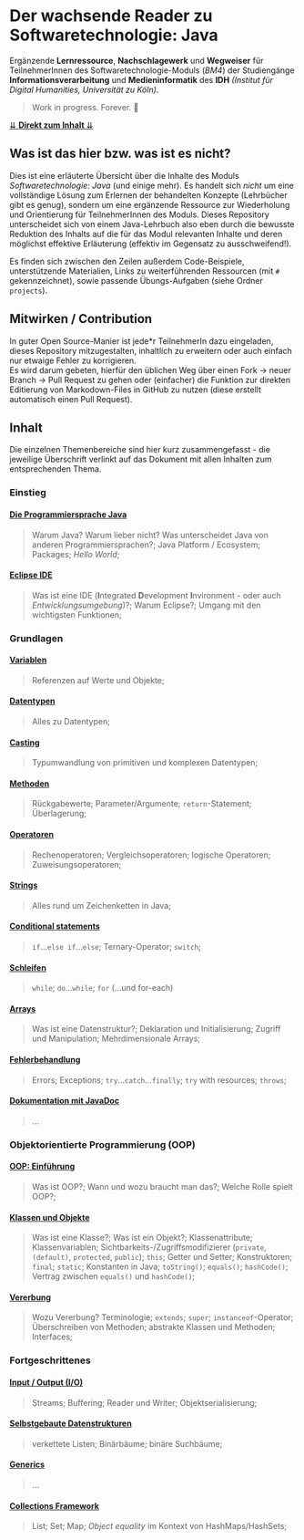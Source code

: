 # Der wachsende Reader zu Softwaretechnologie: Java

Ergänzende **Lernressource**, **Nachschlagewerk** und **Wegweiser** für TeilnehmerInnen des Softwaretechnologie-Moduls (_BM4_) der Studiengänge **Informationsverarbeitung** und **Medieninformatik** des **IDH** _(Institut für Digital Humanities, Universität zu Köln)_.

> Work in progress. Forever. :snail:

[&ddarr; **Direkt zum Inhalt** &ddarr;](#inhalt)

## Was ist das hier bzw. was ist es nicht?

Dies ist eine erläuterte Übersicht über die Inhalte des Moduls _Softwaretechnologie: Java_ (und einige mehr). Es handelt sich _nicht_ um eine vollständige Lösung zum Erlernen der behandelten Konzepte (Lehrbücher gibt es genug), sondern um eine ergänzende Ressource zur Wiederholung und Orientierung für TeilnehmerInnen des Moduls. Dieses Repository unterscheidet sich von einem Java-Lehrbuch also eben durch die bewusste Reduktion des Inhalts auf die für das Modul relevanten Inhalte und deren möglichst effektive Erläuterung (effektiv im Gegensatz zu ausschweifend!).

Es finden sich zwischen den Zeilen außerdem Code-Beispiele, unterstützende Materialien, Links zu weiterführenden Ressourcen (mit `#` gekennzeichnet), sowie passende Übungs-Aufgaben (siehe Ordner `projects`).

## Mitwirken / Contribution

In guter Open Source-Manier ist jede\*r TeilnehmerIn dazu eingeladen, dieses Repository mitzugestalten, inhaltlich zu erweitern oder auch einfach nur etwaige Fehler zu korrigieren.  
Es wird darum gebeten, hierfür den üblichen Weg über einen Fork &rarr; neuer Branch &rarr; Pull Request zu gehen oder (einfacher) die Funktion zur direkten Editierung von Markodown-Files in GitHub zu nutzen (diese erstellt automatisch einen Pull Request).

## Inhalt

Die einzelnen Themenbereiche sind hier kurz zusammengefasst - die jeweilige Überschrift verlinkt auf das Dokument mit allen Inhalten zum entsprechenden Thema.

### Einstieg

#### [Die Programmiersprache Java](/documents/Die-Programmiersprache-Java.md)

> Warum Java? Warum lieber nicht? Was unterscheidet Java von anderen Programmiersprachen?;
> Java Platform / Ecosystem;
> Packages;
> _Hello World_;

#### [Eclipse IDE](/documents/Eclipse-IDE.md)

> Was ist eine IDE (**I**ntegrated **D**evelopment **I**nvironment - oder auch _Entwicklungsumgebung_)?;
> Warum Eclipse?;
> Umgang mit den wichtigsten Funktionen;

### Grundlagen

#### [Variablen](/documents/Variablen.md)

> Referenzen auf Werte und Objekte;

#### [Datentypen](/documents/Datentypen.md)

> Alles zu Datentypen;

#### [Casting](/documents/Casting.md)

> Typumwandlung von primitiven und komplexen Datentypen;

#### [Methoden](/documents/Methoden.md)

> Rückgabewerte;
> Parameter/Argumente;
> `return`-Statement;
> Überlagerung;

#### [Operatoren](/documents/Operatoren.md)

> Rechenoperatoren;
> Vergleichsoperatoren;
> logische Operatoren;
> Zuweisungsoperatoren;

#### [Strings](/documents/Strings.md)

> Alles rund um Zeichenketten in Java;

#### [Conditional statements](/documents/Conditionals.md)

> `if`...`else if`...`else`;
> Ternary-Operator;
> `switch`;

#### [Schleifen](/documents/Arrays.md)

> `while`;
> `do`...`while`;
> `for` (...und for-each)

#### [Arrays](/documents/Arrays.md)

> Was ist eine Datenstruktur?;
> Deklaration und Initialisierung;
> Zugriff und Manipulation;
> Mehrdimensionale Arrays;

#### [Fehlerbehandlung](/documents/Fehlerbehandlung.md)

> Errors;
> Exceptions;
> `try`...`catch`...`finally`;
> `try` with resources;
> `throws`;

#### [Dokumentation mit JavaDoc](/documents/JavaDoc.md)

> ...

### Objektorientierte Programmierung (OOP)

#### [OOP: Einführung](/documents/OOP-Einführung.md)

> Was ist OOP?;
> Wann und wozu braucht man das?;
> Welche Rolle spielt OOP?;

#### [Klassen und Objekte](/documents/Klassen-und-Objekte.md)

> Was ist eine Klasse?;
> Was ist ein Objekt?;
> Klassenattribute;
> Klassenvariablen;
> Sichtbarkeits-/Zugriffsmodifizierer (`private`, `(default)`, `protected`, `public`);
> `this`;
> Getter und Setter;
> Konstruktoren;
> `final`;
> `static`;
> Konstanten in Java;
> `toString()`;
> `equals()`;
> `hashCode()`;
> Vertrag zwischen `equals()` und `hashCode()`;

#### [Vererbung](/documents/Vererbung.md)

> Wozu Vererbung?
> Terminologie;
> `extends`;
> `super`;
> `instanceof`-Operator;
> Überschreiben von Methoden;
> abstrakte Klassen und Methoden;
> Interfaces;

### Fortgeschrittenes

#### [Input / Output (I/O)](/documents/IO.md)

> Streams;
> Buffering;
> Reader und Writer;
> Objektserialisierung;

#### [Selbstgebaute Datenstrukturen](/documents/Datenstrukturen.md)

> verkettete Listen;
> Binärbäume;
> binäre Suchbäume;

#### [Generics](/documents/Generics.md)

> ...

#### [Collections Framework](/documents/Collections-Framework.md)

> List;
> Set;
> Map;
> _Object equality_ im Kontext von HashMaps/HashSets;
